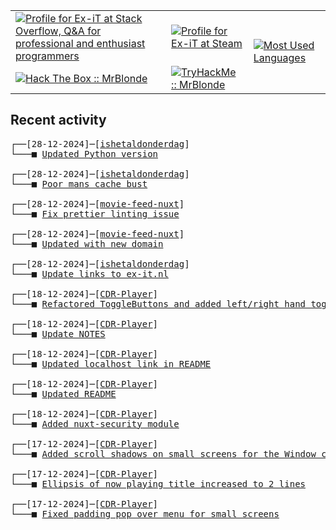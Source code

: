 <table>
    <tr>
        <td>
            <a href="https://stackoverflow.com/users/3351720/ex-it">
                <img alt="Profile for Ex-iT at Stack Overflow, Q&amp;A for professional and enthusiast programmers" src="https://stackoverflow.com/users/flair/3351720.png?theme=dark" />
            </a>
        </td>
        <td>
            <a href="https://steamcommunity.com/id/Ex-iT">
                <img alt="Profile for Ex-iT at Steam" src="https://steamcommunity-a.akamaihd.net/public/shared/images/header/globalheader_logo.png" />
            </a>
        </td>
        <td rowspan="2">
            <a href="https://github.com/Ex-iT/">
                <img alt="Most Used Languages" src="https://github-readme-stats.vercel.app/api/top-langs/?username=ex-it&layout=compact&theme=algolia" />
            </a>
        </td>
    </tr>
    <tr>
        <td>
            <a href="https://app.hackthebox.eu/profile/169430">
                <img alt="Hack The Box :: MrBlonde" src="https://www.hackthebox.eu/badge/image/169430" />
            </a>
        </td>
        <td>
            <a href="https://tryhackme.com/p/MrBlonde/">
                <img alt="TryHackMe :: MrBlonde" src="https://tryhackme-badges.s3.amazonaws.com/MrBlonde.png" />
            </a>
        </td>
    </tr>
</table>

<h2>Recent activity</h2>

<pre>
┌──[28-12-2024]─[<a href="https://github.com/Ex-iT/ishetaldonderdag">ishetaldonderdag</a>]
└───■ <a href="https://github.com/Ex-iT/ishetaldonderdag/commit/e8e0eb4a26547f573ea05ef97e3e7aaa580326ff">Updated Python version</a><br />
┌──[28-12-2024]─[<a href="https://github.com/Ex-iT/ishetaldonderdag">ishetaldonderdag</a>]
└───■ <a href="https://github.com/Ex-iT/ishetaldonderdag/commit/edb0776d1d3940a420eba80c2fcaef8540cf559d">Poor mans cache bust</a><br />
┌──[28-12-2024]─[<a href="https://github.com/Ex-iT/movie-feed-nuxt">movie-feed-nuxt</a>]
└───■ <a href="https://github.com/Ex-iT/movie-feed-nuxt/commit/cd3c104d9a94afcacf9cded9b21ada97ecd3c53b">Fix prettier linting issue</a><br />
┌──[28-12-2024]─[<a href="https://github.com/Ex-iT/movie-feed-nuxt">movie-feed-nuxt</a>]
└───■ <a href="https://github.com/Ex-iT/movie-feed-nuxt/commit/0518ccac56c9ef34ff9b6237e58862f263d924cb">Updated with new domain</a><br />
┌──[28-12-2024]─[<a href="https://github.com/Ex-iT/ishetaldonderdag">ishetaldonderdag</a>]
└───■ <a href="https://github.com/Ex-iT/ishetaldonderdag/commit/6149e9393ff5623d2dfbba4a49e9a209f9bdab82">Update links to ex-it.nl</a><br />
┌──[18-12-2024]─[<a href="https://github.com/Ex-iT/CDR-Player">CDR-Player</a>]
└───■ <a href="https://github.com/Ex-iT/CDR-Player/commit/7b23778db771b55123a2bc46b69a1325f555e9aa">Refactored ToggleButtons and added left/right hand toggle</a><br />
┌──[18-12-2024]─[<a href="https://github.com/Ex-iT/CDR-Player">CDR-Player</a>]
└───■ <a href="https://github.com/Ex-iT/CDR-Player/commit/b59354dd3deff2830de21d66a64a43b0852449f7">Update NOTES</a><br />
┌──[18-12-2024]─[<a href="https://github.com/Ex-iT/CDR-Player">CDR-Player</a>]
└───■ <a href="https://github.com/Ex-iT/CDR-Player/commit/6e6259077c6d1e415fa7e82368e11ab24a579079">Updated localhost link in README</a><br />
┌──[18-12-2024]─[<a href="https://github.com/Ex-iT/CDR-Player">CDR-Player</a>]
└───■ <a href="https://github.com/Ex-iT/CDR-Player/commit/4a6263a0b75bc73452790d62b8adb377a1b051e3">Updated README</a><br />
┌──[18-12-2024]─[<a href="https://github.com/Ex-iT/CDR-Player">CDR-Player</a>]
└───■ <a href="https://github.com/Ex-iT/CDR-Player/commit/727b4e452dc41b1d3b75fb71244eb3b2ee049de7">Added nuxt-security module</a><br />
┌──[17-12-2024]─[<a href="https://github.com/Ex-iT/CDR-Player">CDR-Player</a>]
└───■ <a href="https://github.com/Ex-iT/CDR-Player/commit/2d2c96a652f86522784a1eda7c0e014fbe6cfcbb">Added scroll shadows on small screens for the Window component</a><br />
┌──[17-12-2024]─[<a href="https://github.com/Ex-iT/CDR-Player">CDR-Player</a>]
└───■ <a href="https://github.com/Ex-iT/CDR-Player/commit/4a7b4f0d4ba9454f16682add6e9f76d01163a53d">Ellipsis of now playing title increased to 2 lines</a><br />
┌──[17-12-2024]─[<a href="https://github.com/Ex-iT/CDR-Player">CDR-Player</a>]
└───■ <a href="https://github.com/Ex-iT/CDR-Player/commit/69230638bc5f0e7f67048efe69f5dc06e2cb3364">Fixed padding pop over menu for small screens</a><br />
</pre>